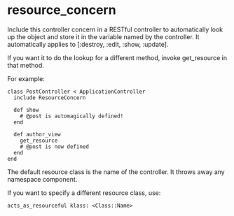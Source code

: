 # resource_concern
Include this controller concern in a RESTful controller to automatically look up the object and store it in the variable named by the controller. It automatically applies to [:destroy, :edit, :show, :update].

If you want it to do the lookup for a different method, invoke get_resource in that method.

For example:
```
class PostController < ApplicationController
  include ResourceConcern

  def show
    # @post is automagically defined!
  end

  def author_view
    get_resource
    # @post is now defined
  end
end
```

The default resource class is the name of the controller. It throws away any namespace component.

If you want to specify a different resource class, use:

`acts_as_resourceful klass: <Class::Name>`
